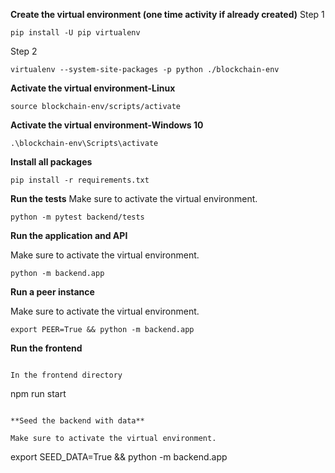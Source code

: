 **Create the virtual environment (one time activity if already created)**
Step 1
```
pip install -U pip virtualenv
```
Step 2
```
virtualenv --system-site-packages -p python ./blockchain-env
```

**Activate the virtual environment-Linux**
```
source blockchain-env/scripts/activate
```

**Activate the virtual environment-Windows 10**
```
.\blockchain-env\Scripts\activate
```

**Install all packages**
```
pip install -r requirements.txt
```

**Run the tests**
Make sure to activate the virtual environment.

```
python -m pytest backend/tests
```

**Run the application and API**

Make sure to activate the virtual environment.

```
python -m backend.app
```

**Run a peer instance**

Make sure to activate the virtual environment.
```
export PEER=True && python -m backend.app
```

**Run the frontend**
```

In the frontend directory
```
npm run start
```

**Seed the backend with data**

Make sure to activate the virtual environment.

```
export SEED_DATA=True && python -m backend.app
```

